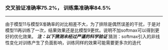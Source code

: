 ### 交叉验证准确率75.2%， 训练集准确率84.5%
---
由于模型11与模型9准确率的对比相差不大，为了排除是偶然误差的干扰，于是对模型11再训练了一次，结果效果还是比模型9更优。说明不加softmax可以得到更好的优化效果。
***注：以下猜测未经过严谨的科学验证***
猜测：softmax引入的非线性变化对训练产生了负面影响，训练同样的效果可能需要更多次的迭代